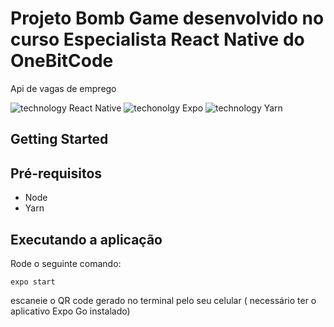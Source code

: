 # Projeto Bomb Game desenvolvido no curso Especialista React Native do OneBitCode

Api de vagas de emprego

![technology React Native](https://img.shields.io/badge/techonolgy-React_Native-blue)
![techonolgy Expo](https://img.shields.io/badge/techonolgy-Expo-blueviolet)
![technology Yarn](https://img.shields.io/badge/techonolgy-Yarn-blue)

## Getting Started

## Pré-requisitos

- Node
- Yarn

## Executando a aplicação

Rode o seguinte comando:

```
expo start
```

escaneie o QR code gerado no terminal pelo seu celular ( necessário ter o aplicativo Expo Go instalado)